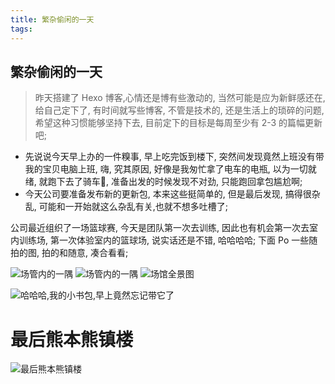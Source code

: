 ```yaml
---
title: 繁杂偷闲的一天
tags:
---
```


## 繁杂偷闲的一天

> 昨天搭建了 Hexo 博客,心情还是博有些激动的, 当然可能是应为新鲜感还在, 给自己定下了, 有时间就写些博客, 不管是技术的, 还是生活上的琐碎的问题, 希望这种习惯能够坚持下去, 目前定下的目标是每周至少有 2-3 的篇幅更新吧;

* 先说说今天早上办的一件糗事, 早上吃完饭到楼下, 突然间发现竟然上班没有带我的宝贝电脑上班, 嗨, 究其原因, 好像是我匆忙拿了电车的电瓶, 以为一切就绪, 就跑下去了骑车🚴, 准备出发的时候发现不对劲, 只能跑回拿包尴尬啊;
* 今天公司要准备发布新的更新包, 本来这些挺简单的, 但是最后发现, 搞得很杂乱, 可能和一开始就这么杂乱有关,也就不想多吐槽了;

公司最近组织了一场篮球赛, 今天是团队第一次去训练, 因此也有机会第一次去室内训练场, 第一次体验室内的篮球场, 说实话还是不错, 哈哈哈哈; 下面 Po 一些随拍的图, 拍的和随意, 凑合看看;


![场管内的一隅](https://ws1.sinaimg.cn/large/8bbf0afbjw1fap7lb0pv3j21kw16oawt.jpg)
![场管内的一隅](https://ws3.sinaimg.cn/large/8bbf0afbjw1fap8g5iyxwj21kw23u1kx.jpg)
![场馆全景图](https://ws4.sinaimg.cn/large/8bbf0afbjw1fap7ldjaznj21kw0cf0zf.jpg)

![哈哈哈,我的小书包,早上竟然忘记带它了](https://ws3.sinaimg.cn/large/8bbf0afbjw1fap7lbdd2nj21kw23u4qq.jpg)

# 最后熊本熊镇楼

![最后熊本熊镇楼](https://ws4.sinaimg.cn/large/8bbf0afbjw1fap7lammvwj21bb0qoqbo.jpg)



